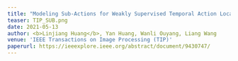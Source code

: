 ```yaml
---
title: "Modeling Sub-Actions for Weakly Supervised Temporal Action Localization"
teaser: TIP_SUB.png
date: 2021-05-13
author: <b>Linjiang Huang</b>, Yan Huang, Wanli Ouyang, Liang Wang
venue: 'IEEE Transactions on Image Processing (TIP)'
paperurl: https://ieeexplore.ieee.org/abstract/document/9430747/
---
```

